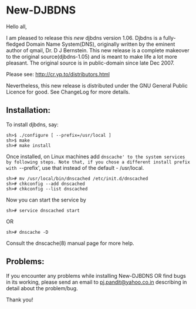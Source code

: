 



New-DJBDNS
==========


Hello all,

I am pleased to release this *new* djbdns version 1.06. Djbdns is a
fully-fledged Domain Name System(DNS), originally written by the eminent
author of qmail, Dr. D J Bernstein. This new release is a complete makeover to
the original source(djbdns-1.05) and is meant to make life a lot more pleasant.
The original source is in public-domain since late Dec 2007.

Please see: http://cr.yp.to/distributors.html

Nevertheless, this new release is distributed under the GNU General Public
Licence for good. See ChangeLog for more details.

Installation:
-------------

To install djbdns, say:

    sh>$ ./configure [ --prefix=/usr/local ]
    sh>$ make
    sh># make install

Once installed, on Linux machines add `dnscache' to the system services by
following steps. Note that, if you chose a different install prefix with
`--prefix', use that instead of the default - /usr/local.

    sh># mv /usr/local/bin/dnscached /etc/init.d/dnscached
    sh># chkconfig --add dnscached
    sh># chkconfig --list dnscached

Now you can start the service by

    sh># service dnscached start

OR

    sh># dnscache -D

Consult the dnscache(8) manual page for more help.

Problems:
---------

If you encounter any problems while installing New-DJBDNS OR find bugs in its
working, please send an email to <pj.pandit@yahoo.co.in> describing in detail
about the problem/bug.

Thank you!
